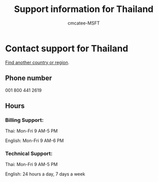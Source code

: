 ﻿---                                
title: Support information for Thailand
author: cmcatee-MSFT
ms.author: cmcatee
manager: mnirkhe
audience: Admin
ms.topic: reference
ms.service: o365-administration
ms.collection: Adm_Support
localization_priority: Priority
description: Learn how to contact support for your country or region.
ROBOTS: NOINDEX, NOFOLLOW
---

# Contact support for Thailand

[Find another country or region](../contact-support-for-business-products.md).

## Phone number
001 800 441 2619

## Hours
### Billing Support:

Thai: Mon-Fri 9 AM-5 PM

English: Mon-Fri 9 AM-6 PM

### Technical Support:

Thai: Mon-Fri 9 AM-5 PM

English: 24 hours a day, 7 days a week